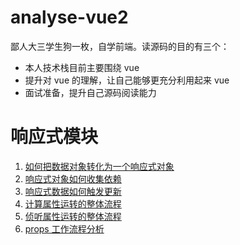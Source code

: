 # analyse-vue2

鄙人大三学生狗一枚，自学前端。读源码的目的有三个：

- 本人技术栈目前主要围绕 vue
- 提升对 vue 的理解，让自己能够更充分利用起来 vue
- 面试准备，提升自己源码阅读能力

# 响应式模块

1. [如何把数据对象转化为一个响应式对象](https://github.com/TongY928/analyse-vue2/blob/main/vue2/docs/observer/%E5%93%8D%E5%BA%94%E5%BC%8F%E5%AF%B9%E8%B1%A1.md)
2. [响应式对象如何收集依赖](https://github.com/TongY928/analyse-vue2/blob/main/vue2/docs/observer/%E4%BE%9D%E8%B5%96%E6%94%B6%E9%9B%86.md)
3. [响应式数据如何触发更新](https://github.com/TongY928/analyse-vue2/blob/main/vue2/docs/observer/%E6%B4%BE%E5%8F%91%E6%9B%B4%E6%96%B0.md)
4. [计算属性运转的整体流程](https://github.com/TongY928/analyse-vue2/blob/main/vue2/docs/observer/%E8%AE%A1%E7%AE%97%E5%B1%9E%E6%80%A7.md)
5. [侦听属性运转的整体流程](https://github.com/TongY928/analyse-vue2/blob/main/vue2/docs/observer/%E4%BE%A6%E5%90%AC%E5%B1%9E%E6%80%A7.md)
6. [props 工作流程分析](https://github.com/TongY928/analyse-vue2/blob/main/vue2/docs/observer/props.md)
